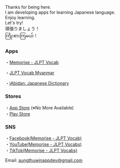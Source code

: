 Thanks for being here.  
I am developing apps for learning Japanese language.  
Enjoy learning.  
Let's try!  
頑張りましょう！  
ကြိုးစားကြမယ်！

### Apps
・[Memorise - JLPT Vocab](https://atwappdev.github.io/memorise_jlpt_vocab)  

・[JLPT Vocab Myanmar](https://atwappdev.github.io/jlpt_vocab_mm)

・[jAbidan: Japanese Dictionary](https://atwappdev.github.io/jAbidan)

### Stores
・[App Store](https://apps.apple.com/us/developer/aung-thu-win/id1611173054)  (※No More Available)  
・[Play Store](https://play.google.com/store/apps/dev?id=6155844521377496846)

### SNS
・[Facebook(Memorise - JLPT Vocab)](https://www.facebook.com/memoriseJlptVocab)  
・[YouTube(Memorise - JLPT Vocabs)](https://youtube.com/@Memorise-JLPTVocabs)  
・[TikTok(Memorise - JLPT Vocabs)](https://www.tiktok.com/@memorise_jlpt_vocabs)  

Email: aungthuwinappdev@gmail.com  
